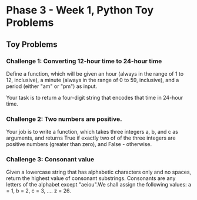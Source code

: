 # Phase 3 - Week 1, Python Toy Problems

## Toy Problems

### Challenge 1: Converting 12-hour time to 24-hour time
Define a function, which will be given an hour (always in the range of 1 to 12, inclusive), a minute (always in the range of 0 to 59, inclusive), and a period (either "am" or "pm") as input.

Your task is to return a four-digit string that encodes that time in 24-hour time.

### Challenge 2: Two numbers are positive.
Your job is to write a function, which takes three integers a, b, and c as arguments, and returns True if exactly two of of the three integers are positive numbers (greater than zero), and False - otherwise.

### Challenge 3: Consonant value
Given a lowercase string that has alphabetic characters only and no spaces, return the highest value of consonant substrings. Consonants are any letters of the alphabet except "aeiou".We shall assign the following values: a = 1, b = 2, c = 3, .... z = 26.